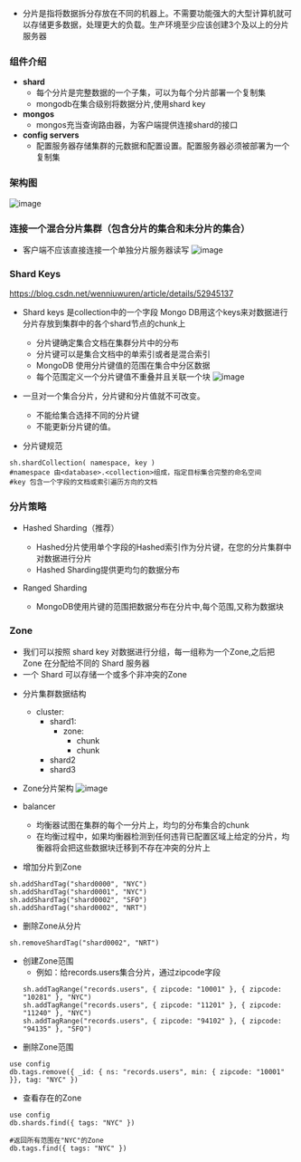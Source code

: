 * 分片是指将数据拆分存放在不同的机器上。不需要功能强大的大型计算机就可以存储更多数据，处理更大的负载。生产环境至少应该创建3个及以上的分片服务器

### 组件介绍
* **shard**
  - 每个分片是完整数据的一个子集，可以为每个分片部署一个复制集
  - mongodb在集合级别将数据分片,使用shard key
* **mongos**
  - mongos充当查询路由器，为客户端提供连接shard的接口
* **config servers**
  - 配置服务器存储集群的元数据和配置设置。配置服务器必须被部署为一个复制集

### 架构图
![image](https://docs.mongodb.com/v3.6/_images/sharded-cluster-production-architecture.bakedsvg.svg)

### 连接一个混合分片集群（包含分片的集合和未分片的集合）
* 客户端不应该直接连接一个单独分片服务器读写
![image](https://docs.mongodb.com/v3.6/_images/sharded-cluster-mixed.bakedsvg.svg)

### Shard Keys
https://blog.csdn.net/wenniuwuren/article/details/52945137
* Shard keys 是collection中的一个字段 Mongo DB用这个keys来对数据进行分片存放到集群中的各个shard节点的chunk上
  - 分片键确定集合文档在集群分片中的分布
  - 分片键可以是集合文档中的单索引或者是混合索引
  - MongoDB 使用分片键值的范围在集合中分区数据
  - 每个范围定义一个分片键值不重叠并且关联一个块
![image](https://docs.mongodb.com/v3.6/_images/sharding-range-based.bakedsvg.svg)

* 一旦对一个集合分片，分片键和分片值就不可改变。   
  - 不能给集合选择不同的分片键
  - 不能更新分片键的值。

* 分片键规范
```
sh.shardCollection( namespace, key )
#namespace 由<database>.<collection>组成，指定目标集合完整的命名空间
#key 包含一个字段的文档或索引遍历方向的文档
```

### 分片策略
* Hashed Sharding（推荐）
  - Hashed分片使用单个字段的Hashed索引作为分片键，在您的分片集群中对数据进行分片
  - Hashed Sharding提供更均匀的数据分布

* Ranged Sharding
  - MongoDB使用片键的范围把数据分布在分片中,每个范围,又称为数据块


### Zone
- 我们可以按照 shard key 对数据进行分组，每一组称为一个Zone,之后把 Zone 在分配给不同的 Shard 服务器
- 一个 Shard 可以存储一个或多个非冲突的Zone

* 分片集群数据结构
    * cluster:
    	- shard1:
    	    - zone:
                - chunk
                - chunk
        - shard2
        - shard3

* Zone分片架构
![image](https://www.mongoing.com/docs/_images/sharded-cluster-zones.png)

* balancer 
  - 均衡器试图在集群的每个一分片上，均匀的分布集合的chunk
  - 在均衡过程中，如果均衡器检测到任何违背已配置区域上给定的分片，均衡器将会把这些数据块迁移到不存在冲突的分片上

* 增加分片到Zone
```
sh.addShardTag("shard0000", "NYC")
sh.addShardTag("shard0001", "NYC")
sh.addShardTag("shard0002", "SFO")
sh.addShardTag("shard0002", "NRT")
```

* 删除Zone从分片
```
sh.removeShardTag("shard0002", "NRT")
```

* 创建Zone范围
  - 例如：给records.users集合分片，通过zipcode字段
  ```
  sh.addTagRange("records.users", { zipcode: "10001" }, { zipcode: "10281" }, "NYC")
  sh.addTagRange("records.users", { zipcode: "11201" }, { zipcode: "11240" }, "NYC")
  sh.addTagRange("records.users", { zipcode: "94102" }, { zipcode: "94135" }, "SFO")
  ```
* 删除Zone范围
```
use config
db.tags.remove({ _id: { ns: "records.users", min: { zipcode: "10001" }}, tag: "NYC" })
```

* 查看存在的Zone
```
use config
db.shards.find({ tags: "NYC" })

#返回所有范围在"NYC"的Zone
db.tags.find({ tags: "NYC" })
```